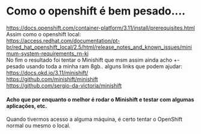 # Como o openshift é bem pesado....
https://docs.openshift.com/container-platform/3.11/install/prerequisites.html
<br>Assim como o openshift local:
https://access.redhat.com/documentation/pt-br/red_hat_openshift_local/2.5/html/release_notes_and_known_issues/minimum-system-requirements_rn-ki
<br>No fim o resultado foi tentar o Minishift que msm assim ainda acho +- pesado usando toda a minha ram 8gb..
alguns links que podem ajudar:<br>
https://docs.okd.io/3.11/minishift/<br>
https://github.com/minishift/minishift<br>
https://github.com/sergio-da-victoria/minishift<br>

#### Acho que por enquanto o melhor é rodar o Minishift e testar com algumas aplicações, etc.<br>
Quando tivermos acesso a alguma máquina, é certo tentar o OpenShift normal ou mesmo o local.

